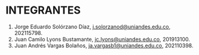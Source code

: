 # INTEGRANTES
<!-- aqui van los nombres de los integrantes -->

1. Jorge Eduardo Solórzano Díaz, <j.solorzanod@uniandes.edu.co>, 202115798. 
1. Juan Camilo Lyons Bustamante, <jc.lyons@uniandes.edu.co>, 201913100. 
1. Juan Andrés Vargas Bolaños, <ja.vargasb1@uniandes.edu.co>, 202110398. 
